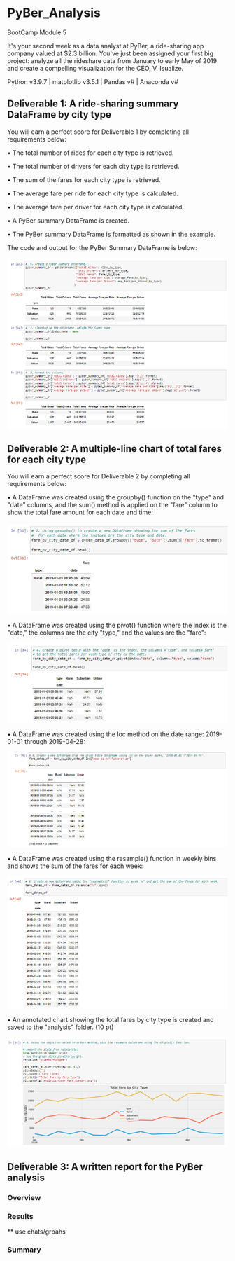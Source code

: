 # PyBer_Analysis
BootCamp Module 5

It's your second week as a data analyst at PyBer, a ride-sharing app company valued at $2.3 billion. You've just been assigned your first big project: analyze all the rideshare data from January to early May of 2019 and create a compelling visualization for the CEO, V. Isualize.

Python v3.9.7 | matplotlib v3.5.1 | Pandas v# | Anaconda v#

## Deliverable 1: A ride-sharing summary DataFrame by city type

You will earn a perfect score for Deliverable 1 by completing all requirements below:

• The total number of rides for each city type is retrieved.

• The total number of drivers for each city type is retrieved.

• The sum of the fares for each city type is retrieved.

• The average fare per ride for each city type is calculated.

• The average fare per driver for each city type is calculated.

• A PyBer summary DataFrame is created.

• The PyBer summary DataFrame is formatted as shown in the example.

The code and output for the PyBer Summary DataFrame is below:

![image](analysis/PyBer_1.png "pyber_summary_df")

## Deliverable 2: A multiple-line chart of total fares for each city type

You will earn a perfect score for Deliverable 2 by completing all requirements below:

• A DataFrame was created using the groupby() function on the "type" and "date" columns, and the sum() method is applied on the "fare" column to show the total fare amount for each date and time:

![image](analysis/PyBer_2.png "far_by_city_date_df")

• A DataFrame was created using the pivot() function where the index is the "date," the columns are the city "type," and the values are the "fare":

![image](analysis/PyBer_3.png "fare_by_city_date_df.pivot")

• A DataFrame was created using the loc method on the date range: 2019-01-01 through 2019-04-28:

![image](analysis/PyBer_4.png "fare_dates_df")

• A DataFrame was created using the resample() function in weekly bins and shows the sum of the fares for each week:

![imgae](analysis/PyBer_5.png "fare_dates_df.resample")

• An annotated chart showing the total fares by city type is created and saved to the "analysis" folder. (10 pt)

![image](analysis/PyBer_6.png "Total Fare By City plot")

## Deliverable 3: A written report for the PyBer analysis

### Overview

### Results

** use chats/grpahs

### Summary
